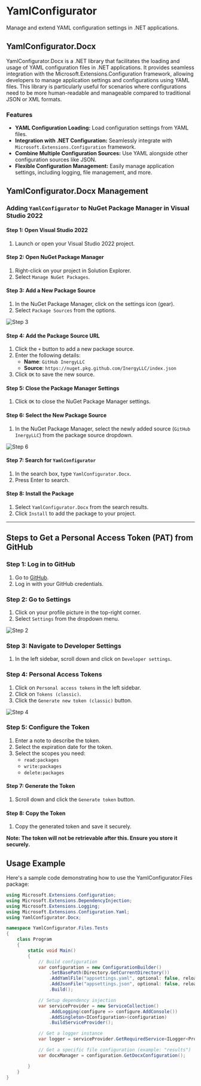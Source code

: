 # YamlConfigurator
Manage and extend YAML configuration settings in .NET applications.

## YamlConfigurator.Docx
YamlConfigurator.Docx is a .NET library that facilitates the loading and usage of YAML configuration files in .NET applications. It provides seamless integration with the Microsoft.Extensions.Configuration framework, allowing developers to manage application settings and configurations using YAML files. This library is particularly useful for scenarios where configurations need to be more human-readable and manageable compared to traditional JSON or XML formats.

### Features
- **YAML Configuration Loading:** Load configuration settings from YAML files.
- **Integration with .NET Configuration:** Seamlessly integrate with `Microsoft.Extensions.Configuration` framework.
- **Combine Multiple Configuration Sources:** Use YAML alongside other configuration sources like JSON.
- **Flexible Configuration Management:** Easily manage application settings, including logging, file management, and more.

## YamlConfigurator.Docx Management

### Adding `YamlConfigurator` to NuGet Package Manager in Visual Studio 2022

#### Step 1: Open Visual Studio 2022
1. Launch or open your Visual Studio 2022 project.

#### Step 2: Open NuGet Package Manager
1. Right-click on your project in Solution Explorer.
2. Select `Manage NuGet Packages`.

#### Step 3: Add a New Package Source
1. In the NuGet Package Manager, click on the settings icon (gear).
2. Select `Package Sources` from the options.

![Step 3](https://github.com/inergyllc/YamlConfigurator/blob/master/Resources/Nuget%20package%20manager%201.PNG)

#### Step 4: Add the Package Source URL
1. Click the `+` button to add a new package source.
2. Enter the following details:
   - **Name**: `GitHub InergyLLC`
   - **Source**: `https://nuget.pkg.github.com/InergyLLC/index.json`
3. Click `OK` to save the new source.

#### Step 5: Close the Package Manager Settings
1. Click `OK` to close the NuGet Package Manager settings.

#### Step 6: Select the New Package Source
1. In the NuGet Package Manager, select the newly added source (`GitHub InergyLLC`) from the package source dropdown.

![Step 6](https://github.com/inergyllc/YamlConfigurator/blob/master/Resources/Nuget%20package%20manager%203.PNG)

#### Step 7: Search for `YamlConfigurator`
1. In the search box, type `YamlConfigurator.Docx`.
2. Press Enter to search.

#### Step 8: Install the Package
1. Select `YamlConfigurator.Docx` from the search results.
2. Click `Install` to add the package to your project.

---

## Steps to Get a Personal Access Token (PAT) from GitHub

### Step 1: Log in to GitHub
1. Go to [GitHub](https://github.com).
2. Log in with your GitHub credentials.

### Step 2: Go to Settings
1. Click on your profile picture in the top-right corner.
2. Select `Settings` from the dropdown menu.

![Step 2](https://github.com/inergyllc/YamlConfigurator/blob/master/Resources/github%20PAT%201.png)

### Step 3: Navigate to Developer Settings
1. In the left sidebar, scroll down and click on `Developer settings`.

### Step 4: Personal Access Tokens
1. Click on `Personal access tokens` in the left sidebar.
2. Click on `Tokens (classic)`.
3. Click the `Generate new token (classic)` button.

![Step 4](https://github.com/inergyllc/YamlConfigurator/blob/master/Resources/github%20PAT%202.png)

### Step 5: Configure the Token
1. Enter a note to describe the token.
2. Select the expiration date for the token.
3. Select the scopes you need:
   - `read:packages`
   - `write:packages`
   - `delete:packages`

#### Step 7: Generate the Token
1. Scroll down and click the `Generate token` button.

#### Step 8: Copy the Token
1. Copy the generated token and save it securely.

**Note: The token will not be retrievable after this. Ensure you store it securely.**

## Usage Example
Here's a sample code demonstrating how to use the YamlConfigurator.Files package:

```csharp
using Microsoft.Extensions.Configuration;
using Microsoft.Extensions.DependencyInjection;
using Microsoft.Extensions.Logging;
using Microsoft.Extensions.Configuration.Yaml;
using YamlConfigurator.Docx;

namespace YamlConfigurator.Files.Tests
{
    class Program
    {
        static void Main()
        {
            // Build configuration
            var configuration = new ConfigurationBuilder()
                .SetBasePath(Directory.GetCurrentDirectory())
                .AddYamlFile("appsettings.yaml", optional: false, reloadOnChange: true)
                .AddJsonFile("appsettings.json", optional: false, reloadOnChange: true)
                .Build();

            // Setup dependency injection
            var serviceProvider = new ServiceCollection()
                .AddLogging(configure => configure.AddConsole())
                .AddSingleton<IConfiguration>(configuration)
                .BuildServiceProvider();

            // Get a logger instance
            var logger = serviceProvider.GetRequiredService<ILogger<Program>>();

            // Get a specific file configuration (example: "results")
            var docxManager = configuration.GetDocxConfiguration();

        }
    }
}
